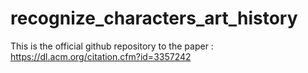 # recognize_characters_art_history
This is the official github repository to the paper : https://dl.acm.org/citation.cfm?id=3357242
